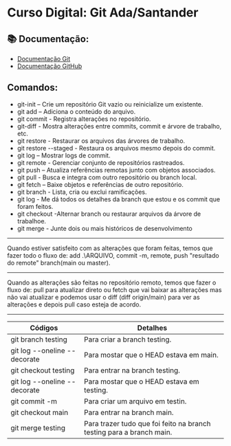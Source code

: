 # Curso Digital: Git Ada/Santander

## 📚 Documentação:
- [Documentação Git](https://git-scm/doc)
- [Documentação GitHub](https://docs.github.com/pt)

## Comandos:
* git-init – Crie um repositório Git vazio ou reinicialize um existente.
* git add – Adiciona o conteúdo do arquivo.
* git commit - Registra alterações no repositório.
* git-diff - Mostra alterações entre commits, commit e árvore de trabalho, etc.
* git restore - Restaurar os arquivos das árvores de trabalho.
* git restore --staged - Restaura os arquivos mesmo depois do commit.
* git log – Mostrar logs de commit.
* git remote - Gerenciar conjunto de repositórios rastreados.
* git push – Atualiza referências remotas junto com objetos associados.
* git pull - Busca e integra com outro repositório ou branch local.
* git fetch – Baixe objetos e referências de outro repositório.
* git branch - Lista, cria ou exclui ramificações.
* git log - Me dá todos os detalhes da branch que estou e os commit que foram feitos.
* git checkout -Alternar branch ou restaurar arquivos da árvore de trabalhoe.
* git merge - Junte dois ou mais históricos de desenvolvimento

***
Quando estiver satisfeito com as alterações que foram feitas, temos que fazer todo o fluxo de: add .\ARQUIVO, commit -m, remote, push "resultado do remote" branch(main ou master).
***
Quando as alterações são feitas no repositório remoto, temos que fazer o fluxo de: pull para atualizar direto ou fetch que vai baixar as alterações mas não vai atualizar e podemos usar o diff (diff origin/main) para ver as alterações e depois pull caso esteja de acordo.
***

| Códigos | Detalhes |
|-------|--------|
|git branch testing|Para criar a branch testing.|
|git log --oneline --decorate|Para mostar que o HEAD estava em main.|
|git checkout testing |Para entrar na branch testing.|
|git log --oneline --decorate |Para mostar que o HEAD estava em testing.|
|git commit -m |Para criar um arquivo em testin.|
|git checkout main |Para entrar na branch main.|
|git merge testing |Para trazer tudo que foi feito na branch testing para a branch main.|
